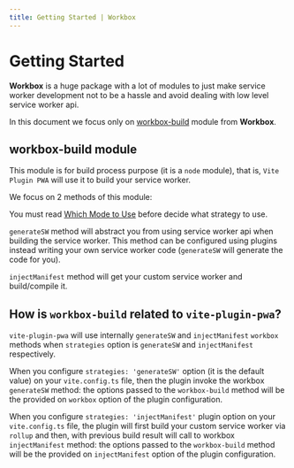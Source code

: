 ```yaml
---
title: Getting Started | Workbox
---
```


# Getting Started

**Workbox** is a huge package with a lot of modules to just make service worker development not to be a hassle and avoid 
dealing with low level service worker api.

In this document we focus only on 
[workbox-build](https://developers.google.com/web/tools/workbox/reference-docs/latest/module-workbox-build) <outbound-link /> 
module from **Workbox**.

## workbox-build module

This module is for build process purpose (it is a `node` module), that is, `Vite Plugin PWA` will use it to build your 
service worker.

We focus on 2 methods of this module:

<ul aria-labelledby="workbox-build-module">
<md-list-anchor href="/workbox/generate-sw.html">
  <template #link>generateSW</template>
  <template #trailing>: for generating the service worker.</template>
</md-list-anchor>
<md-list-anchor href="/workbox/inject-manifest.html">
  <template #link>injectManifest</template>
  <template #trailing>: to build your own service worker.</template>
</md-list-anchor>
</ul>

You must read [Which Mode to Use](https://developers.google.com/web/tools/workbox/modules/workbox-build#which_mode_to_use) <outbound-link />
before decide what strategy to use.

`generateSW` method will abstract you from using service worker api when building the service worker. 
This method can be configured using plugins instead writing your own service worker code (`generateSW` will generate 
the code for you).

`injectManifest` method will get your custom service worker and build/compile it.

## How is `workbox-build` related to `vite-plugin-pwa`?

`vite-plugin-pwa` will use internally `generateSW` and `injectManifest` `workbox` methods when `strategies` 
option is `generateSW` and `injectManifest` respectively.

When you configure `strategies: 'generateSW'` option (it is the default value) on your `vite.config.ts` file, then the 
plugin invoke the workbox `generateSW` method: the options passed to the `workbox-build` method will be the provided on 
`workbox` option of the plugin configuration.

When you configure `strategies: 'injectManifest'` plugin option on your `vite.config.ts` file, the plugin will first 
build your custom service worker via `rollup` and then, with previous build result will call to workbox `injectManifest` 
method: the options passed to the `workbox-build` method will be the provided on `injectManifest` option of the plugin configuration.

